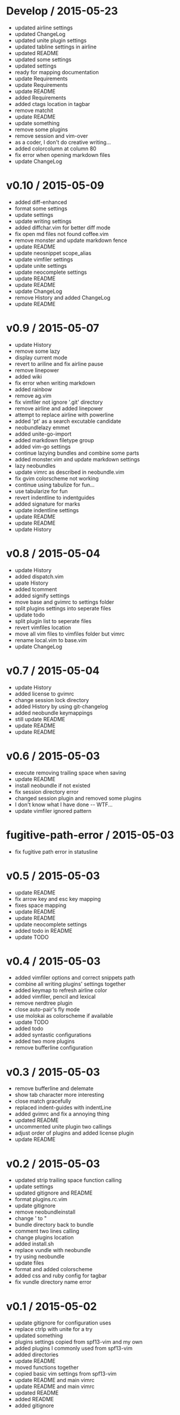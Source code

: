 
Develop / 2015-05-23
==================

  * updated airline settings
  * updated ChangeLog
  * updated unite plugin settings
  * updated tabline settings in airline
  * updated README
  * updated some settings
  * updated settings
  * ready for mapping documentation
  * update Requirements
  * update Requirements
  * update README
  * added Requirements
  * added ctags location in tagbar
  * remove matchit
  * update README
  * update something
  * remove some plugins
  * remove session and vim-over
  * as a coder, I don't do creative writing...
  * added colorcolumn at column 80
  * fix error when opening markdown files
  * update ChangeLog

v0.10 / 2015-05-09
==================

  * added diff-enhanced
  * format some settings
  * update settings
  * update writing settings
  * added diffchar.vim for better diff mode
  * fix open md files not found coffee.vim
  * remove monster and update markdown fence
  * update README
  * update neosnippet scope_alias
  * update vimfiler settings
  * update unite settings
  * update neocomplete settings
  * update README
  * update README
  * update ChangeLog
  * remove History and added ChangeLog
  * update README

v0.9 / 2015-05-07
=================

  * update History
  * remove some lazy
  * display current mode
  * revert to ariline and fix airline pause
  * remove linepower
  * added wiki
  * fix error when writing markdown
  * added rainbow
  * remove ag.vim
  * fix vimfiler not ignore '.git' directory
  * remove airline and added linepower
  * attempt to replace airline with powerline
  * added 'pt' as a search excutable candidate
  * neobundlelazy emmet
  * added unite-go-import
  * added markdown filetype group
  * added vim-go settings
  * continue lazying bundles and combine some parts
  * added monster.vim and update markdown settings
  * lazy neobundles
  * update vimrc as described in neobundle.vim
  * fix gvim colorscheme not working
  * continue using tabulize for fun...
  * use tabularize for fun
  * revert indentline to indentguides
  * added signature for marks
  * update indentline settings
  * update README
  * update README
  * update History

v0.8 / 2015-05-04
=================

  * update History
  * added dispatch.vim
  * upate History
  * added tcomment
  * added signify settings
  * move base and gvimrc to settings folder
  * split plugins settings into seperate files
  * update todo
  * split plugin list to seperate files
  * revert vimfiles location
  * move all vim files to vimfiles folder but vimrc
  * rename local.vim to base.vim
  * update ChangeLog

v0.7 / 2015-05-04
=================

  * update History
  * added license to gvimrc
  * change session lock directory
  * added History by using git-changelog
  * added neobundle keymappings
  * still update README
  * update README
  * update README

v0.6 / 2015-05-03
=================

  * execute removing trailing space when saving
  * update README
  * install neobundle if not existed
  * fix session directory error
  * changed session plugin and removed some plugins
  * I don't know what I have done -- WTF...
  * update vimfiler ignored pattern

fugitive-path-error / 2015-05-03
================================

  * fix fugitive path error in statusline

v0.5 / 2015-05-03
=================

  * update README
  * fix arrow key and esc key mapping
  * fixes space mapping
  * update README
  * update README
  * update neocomplete settings
  * added todo in README
  * update TODO

v0.4 / 2015-05-03
=================

  * added vimfiler options and correct snippets path
  * combine all writing plugins' settings together
  * added keymap to refresh airline color
  * added vimfiler, pencil and lexical
  * remove nerdtree plugin
  * close auto-pair's fly mode
  * use molokai as colorscheme if available
  * update TODO
  * added todo
  * added syntastic configurations
  * added two more plugins
  * remove bufferline configuration

v0.3 / 2015-05-03
=================

  * remove bufferline and delemate
  * show tab character more interesting
  * close match gracefully
  * replaced indent-guides with indentLine
  * added gvimrc and fix a annoying thing
  * updated README
  * uncommented unite plugin two callings
  * adjust order of plugins and added license plugin
  * update README

v0.2 / 2015-05-03
=================

  * updated strip trailing space function calling
  * update settings
  * updated gitignore and README
  * format plugins.rc.vim
  * update gitignore
  * remove neobundleinstall
  * change \' to "
  * bundle directory back to bundle
  * comment two lines calling
  * change plugins location
  * added install.sh
  * replace vundle with neobundle
  * try using neobundle
  * update files
  * format and added colorscheme
  * added css and ruby config for tagbar
  * fix vundle directory name error

v0.1 / 2015-05-02
=================

  * update gitignore for configuration uses
  * replace ctrlp with unite for a try
  * updated something
  * plugins settings copied from spf13-vim and my own
  * added plugins I commonly used from spf13-vim
  * added directories
  * update README
  * moved functions together
  * copied basic vim settings from spf13-vim
  * update README and main vimrc
  * update README and main vimrc
  * updated README
  * added README
  * added gitignore
